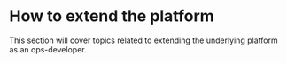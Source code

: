 # How to extend the platform

This section will cover topics related to extending the underlying platform
as an ops-developer.
